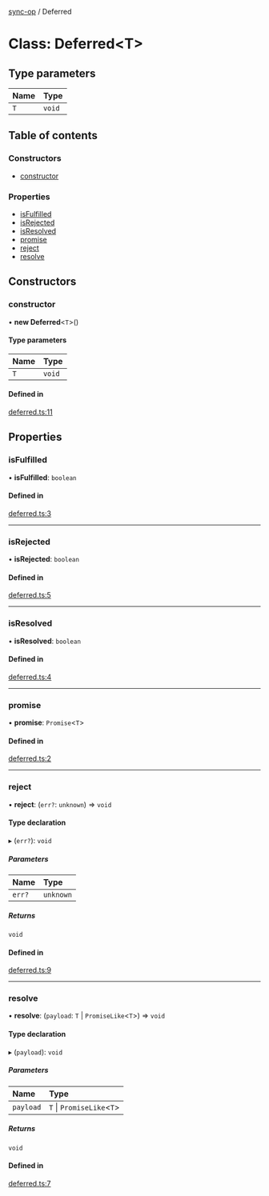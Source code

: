 [sync-op](../README.md) / Deferred

# Class: Deferred<T\>

## Type parameters

| Name | Type |
| :------ | :------ |
| `T` | `void` |

## Table of contents

### Constructors

- [constructor](Deferred.md#constructor)

### Properties

- [isFulfilled](Deferred.md#isfulfilled)
- [isRejected](Deferred.md#isrejected)
- [isResolved](Deferred.md#isresolved)
- [promise](Deferred.md#promise)
- [reject](Deferred.md#reject)
- [resolve](Deferred.md#resolve)

## Constructors

### constructor

• **new Deferred**<`T`\>()

#### Type parameters

| Name | Type |
| :------ | :------ |
| `T` | `void` |

#### Defined in

[deferred.ts:11](https://github.com/dhcmrlchtdj/sync-op/blob/76a91db/src/deferred.ts#L11)

## Properties

### isFulfilled

• **isFulfilled**: `boolean`

#### Defined in

[deferred.ts:3](https://github.com/dhcmrlchtdj/sync-op/blob/76a91db/src/deferred.ts#L3)

___

### isRejected

• **isRejected**: `boolean`

#### Defined in

[deferred.ts:5](https://github.com/dhcmrlchtdj/sync-op/blob/76a91db/src/deferred.ts#L5)

___

### isResolved

• **isResolved**: `boolean`

#### Defined in

[deferred.ts:4](https://github.com/dhcmrlchtdj/sync-op/blob/76a91db/src/deferred.ts#L4)

___

### promise

• **promise**: `Promise`<`T`\>

#### Defined in

[deferred.ts:2](https://github.com/dhcmrlchtdj/sync-op/blob/76a91db/src/deferred.ts#L2)

___

### reject

• **reject**: (`err?`: `unknown`) => `void`

#### Type declaration

▸ (`err?`): `void`

##### Parameters

| Name | Type |
| :------ | :------ |
| `err?` | `unknown` |

##### Returns

`void`

#### Defined in

[deferred.ts:9](https://github.com/dhcmrlchtdj/sync-op/blob/76a91db/src/deferred.ts#L9)

___

### resolve

• **resolve**: (`payload`: `T` \| `PromiseLike`<`T`\>) => `void`

#### Type declaration

▸ (`payload`): `void`

##### Parameters

| Name | Type |
| :------ | :------ |
| `payload` | `T` \| `PromiseLike`<`T`\> |

##### Returns

`void`

#### Defined in

[deferred.ts:7](https://github.com/dhcmrlchtdj/sync-op/blob/76a91db/src/deferred.ts#L7)
